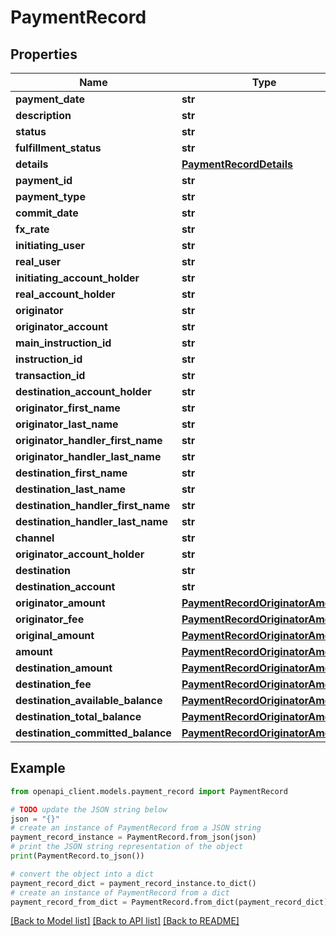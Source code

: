 # PaymentRecord


## Properties

Name | Type | Description | Notes
------------ | ------------- | ------------- | -------------
**payment_date** | **str** |  | [optional] 
**description** | **str** |  | [optional] 
**status** | **str** |  | [optional] 
**fulfillment_status** | **str** |  | [optional] 
**details** | [**PaymentRecordDetails**](PaymentRecordDetails.md) |  | [optional] 
**payment_id** | **str** |  | [optional] 
**payment_type** | **str** |  | [optional] 
**commit_date** | **str** |  | [optional] 
**fx_rate** | **str** |  | [optional] 
**initiating_user** | **str** |  | [optional] 
**real_user** | **str** |  | [optional] 
**initiating_account_holder** | **str** |  | [optional] 
**real_account_holder** | **str** |  | [optional] 
**originator** | **str** |  | [optional] 
**originator_account** | **str** |  | [optional] 
**main_instruction_id** | **str** |  | [optional] 
**instruction_id** | **str** |  | [optional] 
**transaction_id** | **str** |  | [optional] 
**destination_account_holder** | **str** |  | [optional] 
**originator_first_name** | **str** |  | [optional] 
**originator_last_name** | **str** |  | [optional] 
**originator_handler_first_name** | **str** |  | [optional] 
**originator_handler_last_name** | **str** |  | [optional] 
**destination_first_name** | **str** |  | [optional] 
**destination_last_name** | **str** |  | [optional] 
**destination_handler_first_name** | **str** |  | [optional] 
**destination_handler_last_name** | **str** |  | [optional] 
**channel** | **str** |  | [optional] 
**originator_account_holder** | **str** |  | [optional] 
**destination** | **str** |  | [optional] 
**destination_account** | **str** |  | [optional] 
**originator_amount** | [**PaymentRecordOriginatorAmount**](PaymentRecordOriginatorAmount.md) |  | [optional] 
**originator_fee** | [**PaymentRecordOriginatorAmount**](PaymentRecordOriginatorAmount.md) |  | [optional] 
**original_amount** | [**PaymentRecordOriginatorAmount**](PaymentRecordOriginatorAmount.md) |  | [optional] 
**amount** | [**PaymentRecordOriginatorAmount**](PaymentRecordOriginatorAmount.md) |  | [optional] 
**destination_amount** | [**PaymentRecordOriginatorAmount**](PaymentRecordOriginatorAmount.md) |  | [optional] 
**destination_fee** | [**PaymentRecordOriginatorAmount**](PaymentRecordOriginatorAmount.md) |  | [optional] 
**destination_available_balance** | [**PaymentRecordOriginatorAmount**](PaymentRecordOriginatorAmount.md) |  | [optional] 
**destination_total_balance** | [**PaymentRecordOriginatorAmount**](PaymentRecordOriginatorAmount.md) |  | [optional] 
**destination_committed_balance** | [**PaymentRecordOriginatorAmount**](PaymentRecordOriginatorAmount.md) |  | [optional] 

## Example

```python
from openapi_client.models.payment_record import PaymentRecord

# TODO update the JSON string below
json = "{}"
# create an instance of PaymentRecord from a JSON string
payment_record_instance = PaymentRecord.from_json(json)
# print the JSON string representation of the object
print(PaymentRecord.to_json())

# convert the object into a dict
payment_record_dict = payment_record_instance.to_dict()
# create an instance of PaymentRecord from a dict
payment_record_from_dict = PaymentRecord.from_dict(payment_record_dict)
```
[[Back to Model list]](../README.md#documentation-for-models) [[Back to API list]](../README.md#documentation-for-api-endpoints) [[Back to README]](../README.md)


